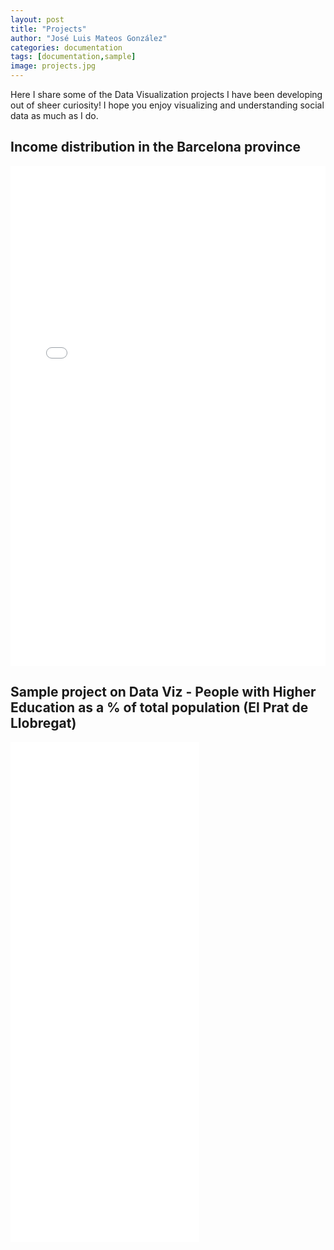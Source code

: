 ```yaml
---
layout: post
title: "Projects"
author: "José Luis Mateos González"
categories: documentation
tags: [documentation,sample]
image: projects.jpg
---
```


Here I share some  of the Data Visualization projects I have been developing out of sheer curiosity! I hope you enjoy visualizing and understanding social data as much as I do.

## Income distribution in the Barcelona province

<div>
  <iframe
      frameBorder="0"
      width="100%"
      height="800"
      src="projects/mapa_municipis.html">
  </iframe>
</div>

## Sample project on Data Viz - People with Higher Education as a % of total population (El Prat de Llobregat)

<div>
  <iframe
      frameBorder="0"
      width="60%"
      height="800"
      src="projects/test_mapa.html">
  </iframe>
</div>
